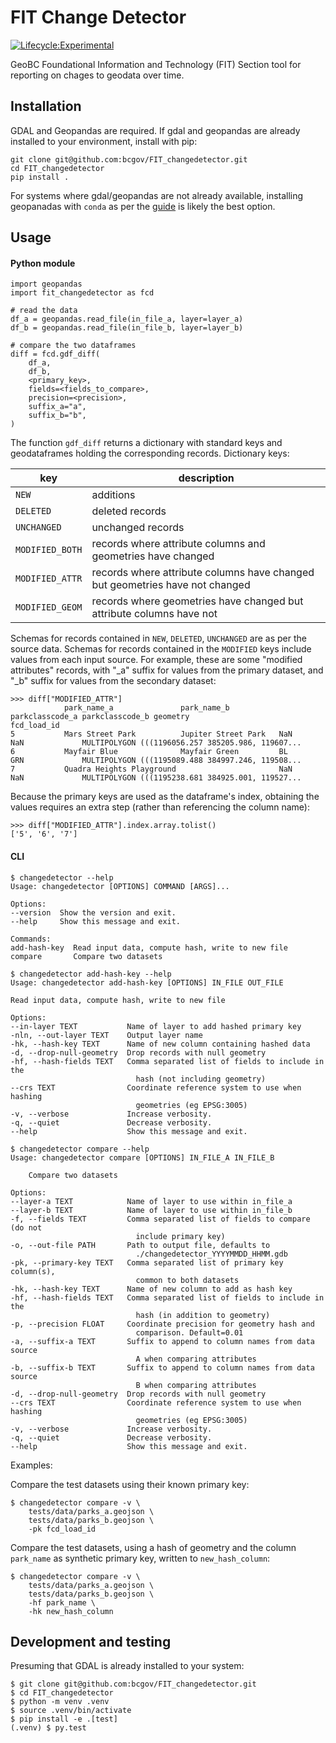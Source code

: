 # FIT Change Detector

[![Lifecycle:Experimental](https://img.shields.io/badge/Lifecycle-Experimental-339999)](https://github.com/bcgov/repomountie/blob/master/doc/lifecycle-badges.md)

GeoBC Foundational Information and Technology (FIT) Section tool for reporting on chages to geodata over time.

## Installation

GDAL and Geopandas are required. If gdal and geopandas are already installed to your environment, install with pip:

    git clone git@github.com:bcgov/FIT_changedetector.git
    cd FIT_changedetector
    pip install .

For systems where gdal/geopandas are not already available, installing geopanadas with `conda` as per the [guide](https://geopandas.org/en/stable/getting_started/install.html#creating-a-new-environment) is likely the best option.


## Usage

#### Python module

    import geopandas
    import fit_changedetector as fcd

    # read the data
    df_a = geopandas.read_file(in_file_a, layer=layer_a)
    df_b = geopandas.read_file(in_file_b, layer=layer_b)

    # compare the two dataframes
    diff = fcd.gdf_diff(
        df_a,
        df_b,
        <primary_key>,
        fields=<fields_to_compare>,
        precision=<precision>,
        suffix_a="a",
        suffix_b="b",
    )

The function `gdf_diff` returns a dictionary with standard keys and geodataframes holding the corresponding records.
Dictionary keys:

| key | description |
|-----|-------------|
| `NEW` | additions |
| `DELETED` | deleted records |
| `UNCHANGED` | unchanged records |
| `MODIFIED_BOTH` | records where attribute columns and geometries have changed |
| `MODIFIED_ATTR` | records where attribute columns have changed but geometries have not changed |
| `MODIFIED_GEOM` | records where geometries have changed but attribute columns have not |

Schemas for records contained in `NEW`, `DELETED`, `UNCHANGED` are as per the source data.
Schemas for records contained in the `MODIFIED` keys include values from each input source.  For example, these are 
some "modified attributes" records, with "_a" suffix for values from the primary dataset, and "_b" suffix for values 
from the secondary dataset:

    >>> diff["MODIFIED_ATTR"]
                park_name_a               park_name_b           parkclasscode_a parkclasscode_b geometry
    fcd_load_id                                                                                                                                                             
    5           Mars Street Park          Jupiter Street Park   NaN             NaN             MULTIPOLYGON (((1196056.257 385205.986, 119607...
    6           Mayfair Blue              Mayfair Green         BL              GRN             MULTIPOLYGON (((1195089.488 384997.246, 119508...
    7           Quadra Heights Playground                       NaN             NaN             MULTIPOLYGON (((1195238.681 384925.001, 119527...

Because the primary keys are used as the dataframe's index, obtaining the values requires an extra step (rather than referencing the column name):

    >>> diff["MODIFIED_ATTR"].index.array.tolist()
    ['5', '6', '7']


#### CLI

    $ changedetector --help
    Usage: changedetector [OPTIONS] COMMAND [ARGS]...

    Options:
    --version  Show the version and exit.
    --help     Show this message and exit.

    Commands:
    add-hash-key  Read input data, compute hash, write to new file
    compare       Compare two datasets

    $ changedetector add-hash-key --help
    Usage: changedetector add-hash-key [OPTIONS] IN_FILE OUT_FILE

    Read input data, compute hash, write to new file

    Options:
    --in-layer TEXT           Name of layer to add hashed primary key
    -nln, --out-layer TEXT    Output layer name
    -hk, --hash-key TEXT      Name of new column containing hashed data
    -d, --drop-null-geometry  Drop records with null geometry
    -hf, --hash-fields TEXT   Comma separated list of fields to include in the
                                hash (not including geometry)
    --crs TEXT                Coordinate reference system to use when hashing
                                geometries (eg EPSG:3005)
    -v, --verbose             Increase verbosity.
    -q, --quiet               Decrease verbosity.
    --help                    Show this message and exit.

    $ changedetector compare --help
    Usage: changedetector compare [OPTIONS] IN_FILE_A IN_FILE_B

        Compare two datasets

    Options:
    --layer-a TEXT            Name of layer to use within in_file_a
    --layer-b TEXT            Name of layer to use within in_file_b
    -f, --fields TEXT         Comma separated list of fields to compare (do not
                                include primary key)
    -o, --out-file PATH       Path to output file, defaults to
                                ./changedetector_YYYYMMDD_HHMM.gdb
    -pk, --primary-key TEXT   Comma separated list of primary key column(s),
                                common to both datasets
    -hk, --hash-key TEXT      Name of new column to add as hash key
    -hf, --hash-fields TEXT   Comma separated list of fields to include in the
                                hash (in addition to geometry)
    -p, --precision FLOAT     Coordinate precision for geometry hash and
                                comparison. Default=0.01
    -a, --suffix-a TEXT       Suffix to append to column names from data source
                                A when comparing attributes
    -b, --suffix-b TEXT       Suffix to append to column names from data source
                                B when comparing attributes
    -d, --drop-null-geometry  Drop records with null geometry
    --crs TEXT                Coordinate reference system to use when hashing
                                geometries (eg EPSG:3005)
    -v, --verbose             Increase verbosity.
    -q, --quiet               Decrease verbosity.
    --help                    Show this message and exit.

Examples:

Compare the test datasets using their known primary key:

    $ changedetector compare -v \
        tests/data/parks_a.geojson \
        tests/data/parks_b.geojson \
        -pk fcd_load_id 

Compare the test datasets, using a hash of geometry and the column `park_name` as synthetic primary key, 
written to `new_hash_column`:

    $ changedetector compare -v \
        tests/data/parks_a.geojson \
        tests/data/parks_b.geojson \
        -hf park_name \
        -hk new_hash_column

## Development and testing

Presuming that GDAL is already installed to your system:

    $ git clone git@github.com:bcgov/FIT_changedetector.git
    $ cd FIT_changedetector
    $ python -m venv .venv
    $ source .venv/bin/activate
    $ pip install -e .[test]
    (.venv) $ py.test